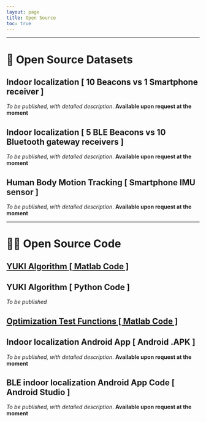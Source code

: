 ```yaml
---
layout: page
title: Open Source
toc: true
---
```



---

# 💾 Open Source Datasets

## Indoor localization [ **10 Beacons** vs **1 Smartphone receiver** ]

*To be published, with detailed description*. **Available upon request at the moment**

## Indoor localization [ **5 BLE Beacons** vs **10 Bluetooth gateway receivers** ]

*To be published, with detailed description*. **Available upon request at the moment**

## Human Body Motion Tracking [ **Smartphone IMU sensor** ]

*To be published, with detailed description*. **Available upon request at the moment**

---

# 👨‍💻 Open Source Code

## <a href="{{site.baseurl}}/posts/Yuki-Algorithm-01"> **YUKI Algorithm** [ Matlab Code ] </a>


## **YUKI Algorithm** [ Python Code ]

*To be published*

## <a href="{{site.baseurl}}/posts/plugin-optimization-testing"> Optimization **Test Functions** [ Matlab Code ] </a>


##  Indoor localization **Android App** [ Android .APK ]

*To be published, with detailed description*. **Available upon request at the moment**

## BLE indoor localization **Android App Code** [ Android Studio ]  

*To be published, with detailed description*. **Available upon request at the moment**
